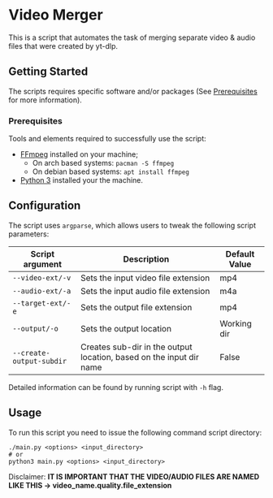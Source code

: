# Video Merger

This is a script that automates the task of merging separate video & audio files that were created by yt-dlp.

## Getting Started

The scripts requires specific software and/or packages (See [Prerequisites](#prerequisites) for more information).

### Prerequisites

Tools and elements required to successfully use the script:

* [FFmpeg](https://ffmpeg.org/) installed on your machine;
  * On arch based systems: `pacman -S ffmpeg`
  * On debian based systems: `apt install ffmpeg`
* [Python 3](https://www.python.org/) installed your the machine.

## Configuration

The script uses `argparse`, which allows users to tweak the following script parameters:

| Script argument           | Description                                                         | Default Value |
| ------------------------- | ------------------------------------------------------------------- | ------------- |
| `--video-ext/-v`          | Sets the input video file extension                                 | mp4           |
| `--audio-ext/-a`          | Sets the input audio file extension                                 | m4a           |
| `--target-ext/-e`         | Sets the output file extension                                      | mp4           |
| `--output/-o`             | Sets the output location                                            | Working dir   |
| `--create-output-subdir`  | Creates sub-dir in the output location, based on the input dir name | False         |

Detailed information can be found by running script with `-h` flag.

## Usage

To run this script you need to issue the following command script directory:

```properties
./main.py <options> <input_directory>
# or
python3 main.py <options> <input_directory>
```

Disclaimer: **IT IS IMPORTANT THAT THE VIDEO/AUDIO FILES ARE NAMED LIKE THIS -> video_name.quality.file_extension**
